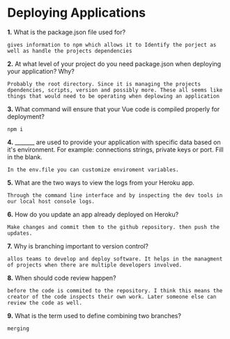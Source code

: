 # Deploying Applications

**1.** What is the package.json file used for?
<!-- enter you answer in the space below -->
```
gives information to npm which allows it to Identify the porject as well as handle the projects dependencies
``` 
**2.** At what level of your project do you need package.json when deploying your application? Why?
<!-- enter you answer in the space below -->
```
Probably the root directory. Since it is managing the projects dpendencies, scripts, version and possibly more. These all seems like things that would need to be operating when deplowing an application

```
**3.** What command will ensure that your Vue code is compiled properly for deployment?
<!-- enter you answer in the space below -->
```
npm i
```
**4.** _______ are used to provide your application with specific data based on it's environment. For example: connections strings, private keys or port. Fill in the blank.
<!-- enter you answer in the space below -->
```
In the env.file you can customize enviroment variables.
```
**5.** What are the two ways to view the logs from your Heroku app.
<!-- enter you answer in the space below -->
```
Through the command line interface and by inspecting the dev tools in our local host console logs.
```
**6.** How do you update an app already deployed on Heroku?
<!-- enter you answer in the space below -->
```
Make changes and commit them to the github repository. then push the updates.

```
**7.** Why is branching important to version control?
<!-- enter you answer in the space below -->
```
allos teams to develop and deploy software. It helps in the managment of projects when there are multiple developers involved. 
```
**8.** When should code review happen?
<!-- enter you answer in the space below -->
```
before the code is commited to the repository. I think this means the creator of the code inspects their own work. Later someone else can review the code as well.

```
**9.** What is the term used to define combining two branches?
<!-- enter you answer in the space below -->
```
merging
```